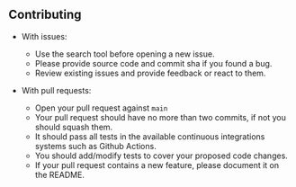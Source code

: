 ## Contributing

- With issues:
  - Use the search tool before opening a new issue.
  - Please provide source code and commit sha if you found a bug.
  - Review existing issues and provide feedback or react to them.

- With pull requests:
  - Open your pull request against `main`
  - Your pull request should have no more than two commits, if not you should squash them.
  - It should pass all tests in the available continuous integrations systems such as Github Actions.
  - You should add/modify tests to cover your proposed code changes.
  - If your pull request contains a new feature, please document it on the README.